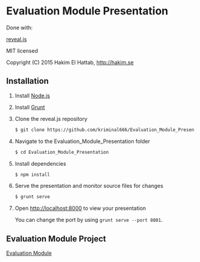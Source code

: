 # Evaluation Module Presentation

Done with:

[reveal.js](https://github.com/hakimel/reveal.js)

MIT licensed

Copyright (C) 2015 Hakim El Hattab, http://hakim.se



## Installation


1. Install [Node.js](http://nodejs.org/)

2. Install [Grunt](http://gruntjs.com/getting-started#installing-the-cli)

4. Clone the reveal.js repository
   ```sh
   $ git clone https://github.com/kriminal666/Evaluation_Module_Presentation
   ```

5. Navigate to the Evaluation_Module_Presentation folder
   ```sh
   $ cd Evaluation_Module_Presentation
   ```

6. Install dependencies
   ```sh
   $ npm install
   ```

7. Serve the presentation and monitor source files for changes
   ```sh
   $ grunt serve
   ```

8. Open <http://localhost:8000> to view your presentation

   You can change the port by using `grunt serve --port 8001`.

## Evaluation Module Project

[Evaluation Module](https://github.com/kriminal666/Evaluation)





